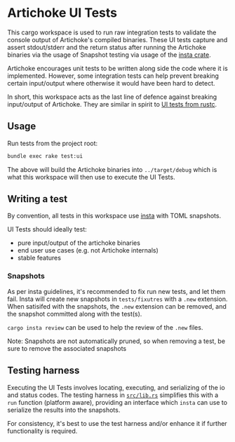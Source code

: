 # Artichoke UI Tests

This cargo workspace is used to run raw integration tests to validate the console
output of Artichoke's compiled binaries. These UI tests capture and assert stdout/stderr and
the return status after running the Artichoke binaries via the usage of Snapshot
testing via usage of the [insta crate].

[insta crate]: https://crates.io/crates/insta

Artichoke encourages unit tests to be written along side the code where it is
implemented. However, some integration tests can help prevent breaking certain
input/output where otherwise it would have been hard to detect.

In short, this workspace acts as the last line of defence against breaking
input/output of Artichoke. They are similar in spirit to [UI tests from rustc].

[ui tests from rustc]: https://rustc-dev-guide.rust-lang.org/tests/ui.html

## Usage

Run tests from the project root:

```sh
bundle exec rake test:ui
```

The above will build the Artichoke binaries into `../target/debug` which is what
this workspace will then use to execute the UI Tests.

## Writing a test

By convention, all tests in this workspace use
[insta] with TOML snapshots.

[insta]: https://crates.io/crates/insta

UI Tests should ideally test:

- pure input/output of the artichoke binaries
- end user use cases (e.g. not Artichoke internals)
- stable features

### Snapshots

As per insta guidelines, it's recommended to fix run new tests, and let them
fail. Insta will create new snapshots in `tests/fixutres` with a
`.new` extension. When satisifed with the snapshots, the `.new` extension can be
removed, and the snapshot committed along with the test(s).

`cargo insta review` can be used to help the review of the `.new` files.

Note: Snapshots are not automatically pruned, so when removing a test, be sure
to remove the associated snapshots

## Testing harness

Executing the UI Tests involves locating, executing, and serializing of the io and status codes. The testing harness in [`src/lib.rs`](src/lib.rs) simplifies this with a `run` function (platform aware), providing an interface which `insta` can use to serialize the results into the snapshots.

For consistency, it's best to use the test harness and/or enhance it if further functionality is required.
